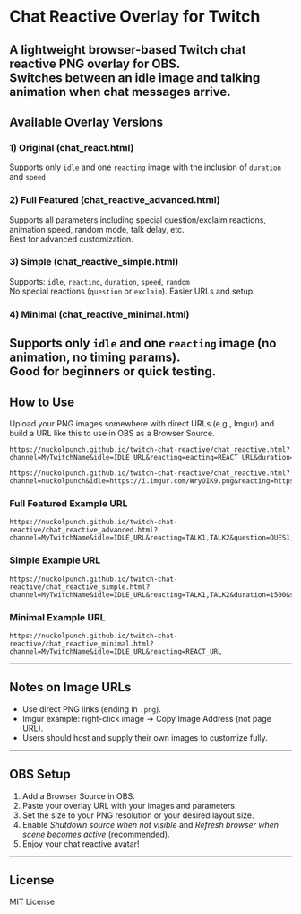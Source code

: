 # Chat Reactive Overlay for Twitch
A lightweight browser-based Twitch chat reactive PNG overlay for OBS.  
Switches between an idle image and talking animation when chat messages arrive.
---
## Available Overlay Versions
### 1) Original (chat_react.html)
Supports only `idle` and one `reacting` image with the inclusion of `duration` and `speed`
### 2) Full Featured (chat_reactive_advanced.html)  
Supports all parameters including special question/exclaim reactions, animation speed, random mode, talk delay, etc.  
Best for advanced customization.
### 3) Simple (chat_reactive_simple.html)  
Supports: `idle`, `reacting`, `duration`, `speed`, `random`  
No special reactions (`question` or `exclaim`). Easier URLs and setup.
### 4) Minimal (chat_reactive_minimal.html)  
Supports only `idle` and one `reacting` image (no animation, no timing params).  
Good for beginners or quick testing.
---
## How to Use
Upload your PNG images somewhere with direct URLs (e.g., Imgur) and build a URL like this to use in OBS as a Browser Source.
```
https://nuckolpunch.github.io/twitch-chat-reactive/chat_reactive.html?channel=MyTwitchName&idle=IDLE_URL&reacting=eacting=REACT_URL&duration=2000
```
```
https://nuckolpunch.github.io/twitch-chat-reactive/chat_reactive.html?channel=nuckolpunch&idle=https://i.imgur.com/WryOIK9.png&reacting=https://i.imgur.com/v6c7Ext.png&duration=2000
```
### Full Featured Example URL
```
https://nuckolpunch.github.io/twitch-chat-reactive/chat_reactive_advanced.html?channel=MyTwitchName&idle=IDLE_URL&reacting=TALK1,TALK2&question=QUES1,QUES2&exclaim=EXCL1,EXCL2&duration=1500&speed=150&random=true&talkdelay=3000
```
### Simple Example URL
```
https://nuckolpunch.github.io/twitch-chat-reactive/chat_reactive_simple.html?channel=MyTwitchName&idle=IDLE_URL&reacting=TALK1,TALK2&duration=1500&speed=150&random=true
```
### Minimal Example URL
```
https://nuckolpunch.github.io/twitch-chat-reactive/chat_reactive_minimal.html?channel=MyTwitchName&idle=IDLE_URL&reacting=REACT_URL
```
---
## Notes on Image URLs
- Use direct PNG links (ending in `.png`).  
- Imgur example: right-click image → Copy Image Address (not page URL).  
- Users should host and supply their own images to customize fully.
---
## OBS Setup
1. Add a Browser Source in OBS.  
2. Paste your overlay URL with your images and parameters.  
3. Set the size to your PNG resolution or your desired layout size.  
4. Enable *Shutdown source when not visible* and *Refresh browser when scene becomes active* (recommended).  
5. Enjoy your chat reactive avatar!
---
## License

MIT License
